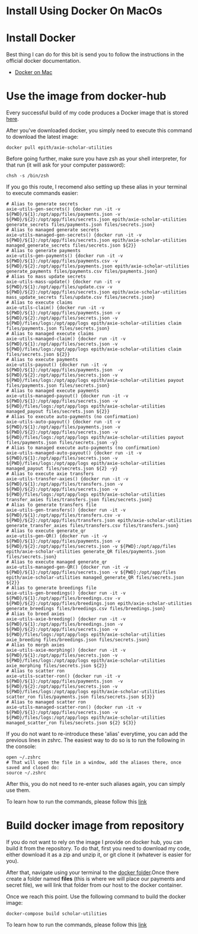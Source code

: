 # Install Using Docker On MacOs

# Install Docker
Best thing I can do for this bit is send you to follow the instructions in the official docker documentation.

- [Docker on Mac](https://docs.docker.com/desktop/mac/install/)


# Use the image from docker-hub

Every successful build of my code produces a Docker image that is stored [here](https://hub.docker.com/r/epith/axie-scholar-utilities).

After you've downloaded docker, you simply need to execute this command to download the latest image:

    docker pull epith/axie-scholar-utilities

Before going further, make sure you have zsh as your shell interpreter, for that run (it will ask for your computer password):

    chsh -s /bin/zsh

If you go this route, I recomend also setting up these alias in your terminal to execute commands easier:

    # Alias to generate secrets
    axie-utils-gen-secrets() {docker run -it -v ${PWD}/${1}:/opt/app/files/payments.json -v ${PWD}/${2}:/opt/app/files/secrets.json epith/axie-scholar-utilities generate_secrets files/payments.json files/secrets.json}
    # Alias to managed generate secrets
    axie-utils-managed-gen-secrets() {docker run -it -v ${PWD}/${1}:/opt/app/files/secrets.json epith/axie-scholar-utilities managed_generate_secrets files/secrets.json ${2}}
    # Alias to generate payments
    axie-utils-gen-payments() {docker run -it -v ${PWD}/${1}:/opt/app/files/payments.csv -v ${PWD}/${2}:/opt/app/files/payments.json epith/axie-scholar-utilities generate_payments files/payments.csv files/payments.json}
    # Alias to mass update secrets
    axie-utils-mass-update() {docker run -it -v ${PWD}/${1}:/opt/app/files/update.csv -v ${PWD}/${2}:/opt/app/files/secrets.json epith/axie-scholar-utilities mass_update_secrets files/update.csv files/secrets.json}
    # Alias to execute claims
    axie-utils-claim() {docker run -it -v ${PWD}/${1}:/opt/app/files/payments.json -v ${PWD}/${2}:/opt/app/files/secrets.json -v ${PWD}/files/logs:/opt/app/logs epith/axie-scholar-utilities claim files/payments.json files/secrets.json}
    # Alias to managed execute claims
    axie-utils-managed-claim() {docker run -it -v ${PWD}/${1}:/opt/app/files/secrets.json -v ${PWD}/files/logs:/opt/app/logs epith/axie-scholar-utilities claim files/secrets.json ${2}}
    # Alias to execute payments
    axie-utils-payout() {docker run -it -v ${PWD}/${1}:/opt/app/files/payments.json  -v ${PWD}/${2}:/opt/app/files/secrets.json -v ${PWD}/files/logs:/opt/app/logs epith/axie-scholar-utilities payout files/payments.json files/secrets.json}
    # Alias to managed execute payments
    axie-utils-managed-payout() {docker run -it -v ${PWD}/${1}:/opt/app/files/secrets.json -v ${PWD}/files/logs:/opt/app/logs epith/axie-scholar-utilities managed_payout files/secrets.json ${2}}
    # Alias to execute auto-payments (no confirmation)
    axie-utils-auto-payout() {docker run -it -v ${PWD}/${1}:/opt/app/files/payments.json -v ${PWD}/${2}:/opt/app/files/secrets.json -v ${PWD}/files/logs:/opt/app/logs epith/axie-scholar-utilities payout files/payments.json files/secrets.json -y}
    # Alias to managed execute auto-payments (no confirmation)
    axie-utils-managed-auto-payout() {docker run -it -v ${PWD}/${1}:/opt/app/files/secrets.json -v ${PWD}/files/logs:/opt/app/logs epith/axie-scholar-utilities managed_payout files/secrets.json ${2} -y}
    # Alias to execute axie transfers
    axie-utils-transfer-axies() {docker run -it -v ${PWD}/${1}:/opt/app/files/transfers.json -v ${PWD}/${2}:/opt/app/files/secrets.json -v ${PWD}/files/logs:/opt/app/logs epith/axie-scholar-utilities transfer_axies files/transfers.json files/secrets.json}
    # Alias to generate transfers file
    axie-utils-gen-transfers() {docker run -it -v ${PWD}/${1}:/opt/app/files/transfers.csv -v ${PWD}/${2}:/opt/app/files/transfers.json epith/axie-scholar-utilities generate_transfer_axies files/transfers.csv files/transfers.json}
    # Alias to execute generate_qr
    axie-utils-gen-QR() {docker run -it -v ${PWD}/${1}:/opt/app/files/payments.json -v ${PWD}/${2}:/opt/app/files/secrets.json -v ${PWD}:/opt/app/files epith/axie-scholar-utilities generate_QR files/payments.json files/secrets.json}
    # Alias to execute managed generate_qr
    axie-utils-managed-gen-QR() {docker run -it -v ${PWD}/${1}:/opt/app/files/secrets.json -v ${PWD}:/opt/app/files epith/axie-scholar-utilities managed_generate_QR files/secrets.json ${2}}
    # Alias to generate breedings file
    axie-utils-gen-breedings() {docker run -it -v ${PWD}/${1}:/opt/app/files/breedings.csv -v ${PWD}/${2}:/opt/app/files/breedings.json epith/axie-scholar-utilities generate_breedings files/breedings.csv files/breedings.json}
    # Alias to breed axies
    axie-utils-axie-breeding() {docker run -it -v ${PWD}/${1}:/opt/app/files/breedings.json -v ${PWD}/${2}:/opt/app/files/secrets.json -v ${PWD}/files/logs:/opt/app/logs epith/axie-scholar-utilities axie_breeding files/breedings.json files/secrets.json}
    # Alias to morph axies
    axie-utils-axie-morphing() {docker run -it -v ${PWD}/${1}:/opt/app/files/secrets.json -v ${PWD}/files/logs:/opt/app/logs epith/axie-scholar-utilities axie_morphing files/secrets.json ${2}}
    # Alias to scatter ron
    axie-utils-scatter-ron() {docker run -it -v ${PWD}/${1}:/opt/app/files/payments.json  -v ${PWD}/${2}:/opt/app/files/secrets.json -v ${PWD}/files/logs:/opt/app/logs epith/axie-scholar-utilities scatter_ron files/payments.json files/secrets.json ${3}}
    # Alias to managed scatter ron
    axie-utils-managed-scatter-ron() {docker run -it -v ${PWD}/${1}:/opt/app/files/secrets.json -v ${PWD}/files/logs:/opt/app/logs epith/axie-scholar-utilities managed_scatter_ron files/secrets.json ${2} ${3}}

If you do not want to re-introduce these 'alias' everytime, you can add the previous lines in zshrc. The easiest way to do so is to run the following in the console:

    open ~/.zshrc
    # That will open the file in a window, add the aliases there, once saved and closed do:
    source ~/.zshrc

After this, you do not need to re-enter such aliases again, you can simply use them.

To learn how to run the commands, please follow this [link](../pages/docker_hub_cmds.html)


# Build docker image from repository

If you do not want to rely on the image I provide on docker hub, you can build it from the repository.
To do that, first you need to download my code, either download it as a zip and unzip it, or git clone it (whatever is easier for you).

After that, navigate using your terminal to the [docker folder](axie-scholar-utilities/docker).Once there create a folder named **files** (this is where we will place our payments and secret file), we will link that folder from our host to the docker container.

Once we reach this point. Use the following command to build the docker image:

    docker-compose build scholar-utilities

To learn how to run the commands, please follow this [link](../pages/docker_compose_cmds.html)
